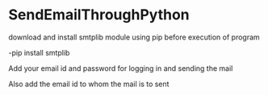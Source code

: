 # SendEmailThroughPython

download and install smtplib module using pip before execution of program

-pip install smtplib

Add your email id and password for logging in and sending the mail

Also add the email id to whom the mail is to sent
